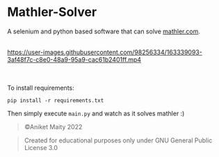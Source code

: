# Mathler-Solver
A selenium and python based software that can solve [mathler.com](https://www.mathler.com/).<br><br>


https://user-images.githubusercontent.com/98256334/163339093-3af48f7c-c8e0-48a9-95a9-cac61b2401ff.mp4

<br><br>
To install requirements:<br>
```
pip install -r requirements.txt
```

Then simply execute `main.py` and watch as it solves mathler :)

> ©Aniket Maity 2022

> Created for educational purposes only under GNU General Public License 3.0

